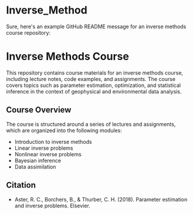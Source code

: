 # Inverse_Method
Sure, here's an example GitHub README message for an inverse methods course repository:

# Inverse Methods Course

This repository contains course materials for an inverse methods course, including lecture notes, code examples, and assignments. The course covers topics such as parameter estimation, optimization, and statistical inference in the context of geophysical and environmental data analysis.

## Course Overview

The course is structured around a series of lectures and assignments, which are organized into the following modules:

- Introduction to inverse methods
- Linear inverse problems
- Nonlinear inverse problems
- Bayesian inference
- Data assimilation

## Citation 

- Aster, R. C., Borchers, B., & Thurber, C. H. (2018). Parameter estimation and inverse problems. Elsevier.

